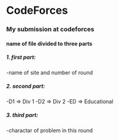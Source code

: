 # CodeForces
### My submission at codeforces
#### name of file divided to three parts 
##### 1. first part:
 -name of site and number of round
##### 2. **second part:**
 -D1 => Div 1
 -D2 => Div 2
 -ED => Educational
##### 3. **third part:**
 -charactar of problem in this round

